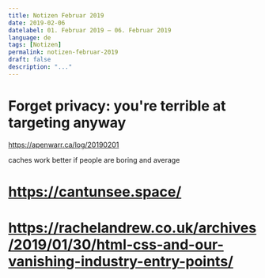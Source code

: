 ```yaml
---
title: Notizen Februar 2019
date: 2019-02-06
datelabel: 01. Februar 2019 – 06. Februar 2019
language: de
tags: [Notizen]
permalink: notizen-februar-2019
draft: false
description: "..."
---
```


# Forget privacy: you're terrible at targeting anyway

https://apenwarr.ca/log/20190201

caches work better if people are boring and average





# https://cantunsee.space/



# https://rachelandrew.co.uk/archives/2019/01/30/html-css-and-our-vanishing-industry-entry-points/
